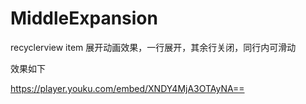 # MiddleExpansion
recyclerview item 展开动画效果，一行展开，其余行关闭，同行内可滑动

效果如下

https://player.youku.com/embed/XNDY4MjA3OTAyNA==

